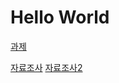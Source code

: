# Hello World

[과제](/20240416.md)

[자료조사](https://docs.github.com/ko)
[자료조사2](https://git-scm.com/doc)